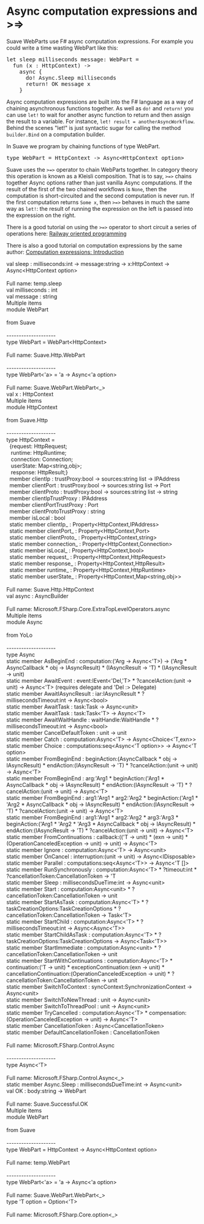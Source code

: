 <h1>Async computation expressions and &gt;=&gt;</h1>
<p>Suave WebParts use F# async computation expressions. For example you could write a time wasting WebPart like this:</p>
<pre class="fssnip highlighted"><div lang="fsharp"><span class="k">let</span> <span onmouseout="hideTip(event, 'fs1', 1)" onmouseover="showTip(event, 'fs1', 1)" class="f">sleep</span> <span onmouseout="hideTip(event, 'fs2', 2)" onmouseover="showTip(event, 'fs2', 2)" class="i">milliseconds</span> <span onmouseout="hideTip(event, 'fs3', 3)" onmouseover="showTip(event, 'fs3', 3)" class="i">message</span><span class="o">:</span> <span onmouseout="hideTip(event, 'fs4', 4)" onmouseover="showTip(event, 'fs4', 4)" class="t">WebPart</span> <span class="o">=</span>
  <span class="k">fun</span> (<span onmouseout="hideTip(event, 'fs5', 5)" onmouseover="showTip(event, 'fs5', 5)" class="i">x</span> <span class="o">:</span> <span onmouseout="hideTip(event, 'fs6', 6)" onmouseover="showTip(event, 'fs6', 6)" class="t">HttpContext</span>) <span class="k">-&gt;</span>
    <span onmouseout="hideTip(event, 'fs7', 7)" onmouseover="showTip(event, 'fs7', 7)" class="i">async</span> {
      <span class="k">do!</span> <span onmouseout="hideTip(event, 'fs8', 8)" onmouseover="showTip(event, 'fs8', 8)" class="t">Async</span><span class="o">.</span><span onmouseout="hideTip(event, 'fs9', 9)" onmouseover="showTip(event, 'fs9', 9)" class="f">Sleep</span> <span onmouseout="hideTip(event, 'fs2', 10)" onmouseover="showTip(event, 'fs2', 10)" class="i">milliseconds</span>
      <span class="k">return!</span> <span onmouseout="hideTip(event, 'fs10', 11)" onmouseover="showTip(event, 'fs10', 11)" class="f">OK</span> <span onmouseout="hideTip(event, 'fs3', 12)" onmouseover="showTip(event, 'fs3', 12)" class="i">message</span> <span onmouseout="hideTip(event, 'fs5', 13)" onmouseover="showTip(event, 'fs5', 13)" class="i">x</span>
    }
</div></pre>

<p>Async computation expressions are built into the F# language as a way of chaining asynchronous functions together. As well as <code>do!</code> and <code>return!</code> you can use <code>let!</code> to wait for another async function to return and then assign the result to a variable. For instance, <code>let! result = anotherAsyncWorkflow</code>. Behind the scenes "let!" is just syntactic sugar for calling the method <code>builder.Bind</code> on a computation builder.</p>
<p>In Suave we program by chaining functions of type WebPart.</p>
<pre class="fssnip highlighted"><div lang="fsharp"><span class="k">type</span> <span onmouseout="hideTip(event, 'fs11', 14)" onmouseover="showTip(event, 'fs11', 14)" class="t">WebPart</span> <span class="o">=</span> <span onmouseout="hideTip(event, 'fs6', 15)" onmouseover="showTip(event, 'fs6', 15)" class="t">HttpContext</span> <span class="k">-&gt;</span> <span onmouseout="hideTip(event, 'fs8', 16)" onmouseover="showTip(event, 'fs8', 16)" class="t">Async</span><span class="o">&lt;</span><span onmouseout="hideTip(event, 'fs6', 17)" onmouseover="showTip(event, 'fs6', 17)" class="t">HttpContext</span> <span onmouseout="hideTip(event, 'fs12', 18)" onmouseover="showTip(event, 'fs12', 18)" class="t">option</span><span class="o">&gt;</span>
</div></pre>

<p>Suave uses the <code>&gt;=&gt;</code> operator to chain WebParts together. In category theory this operation is known as a Kleisli composition. That is to say, <code>&gt;=&gt;</code>
chains together Async options rather than just vanilla Async computations. If the result of the first of the two chained workflows is <code>None</code>, then the computation is short-circuited and the second computation is never run. If the first computation returns <code>Some x</code>, then <code>&gt;=&gt;</code> behaves in much the same way as <code>let!</code>: the result of running the expression on the left is passed into the expression on the right.</p>
<p>There is a good tutorial on using the <code>&gt;=&gt;</code> operator to short circuit a series of operations here: <a href="http://fsharpforfunandprofit.com/posts/recipe-part2/">Railway oriented programming</a></p>
<p>There is also a good tutorial on computation expressions by the same author: <a href="http://fsharpforfunandprofit.com/posts/computation-expressions-intro/">Computation expressions: Introduction</a></p>


<div class="tip" id="fs1">val sleep : milliseconds:int -&gt; message:string -&gt; x:HttpContext -&gt; Async&lt;HttpContext option&gt;<br /><br />Full name: temp.sleep</div>
<div class="tip" id="fs2">val milliseconds : int</div>
<div class="tip" id="fs3">val message : string</div>
<div class="tip" id="fs4">Multiple items<br />module WebPart<br /><br />from Suave<br /><br />--------------------<br />type WebPart = WebPart&lt;HttpContext&gt;<br /><br />Full name: Suave.Http.WebPart<br /><br />--------------------<br />type WebPart&lt;&#39;a&gt; = &#39;a -&gt; Async&lt;&#39;a option&gt;<br /><br />Full name: Suave.WebPart.WebPart&lt;_&gt;</div>
<div class="tip" id="fs5">val x : HttpContext</div>
<div class="tip" id="fs6">Multiple items<br />module HttpContext<br /><br />from Suave.Http<br /><br />--------------------<br />type HttpContext =<br />&#160;&#160;{request: HttpRequest;<br />&#160;&#160;&#160;runtime: HttpRuntime;<br />&#160;&#160;&#160;connection: Connection;<br />&#160;&#160;&#160;userState: Map&lt;string,obj&gt;;<br />&#160;&#160;&#160;response: HttpResult;}<br />&#160;&#160;member clientIp : trustProxy:bool -&gt; sources:string list -&gt; IPAddress<br />&#160;&#160;member clientPort : trustProxy:bool -&gt; sources:string list -&gt; Port<br />&#160;&#160;member clientProto : trustProxy:bool -&gt; sources:string list -&gt; string<br />&#160;&#160;member clientIpTrustProxy : IPAddress<br />&#160;&#160;member clientPortTrustProxy : Port<br />&#160;&#160;member clientProtoTrustProxy : string<br />&#160;&#160;member isLocal : bool<br />&#160;&#160;static member clientIp_ : Property&lt;HttpContext,IPAddress&gt;<br />&#160;&#160;static member clientPort_ : Property&lt;HttpContext,Port&gt;<br />&#160;&#160;static member clientProto_ : Property&lt;HttpContext,string&gt;<br />&#160;&#160;static member connection_ : Property&lt;HttpContext,Connection&gt;<br />&#160;&#160;static member isLocal_ : Property&lt;HttpContext,bool&gt;<br />&#160;&#160;static member request_ : Property&lt;HttpContext,HttpRequest&gt;<br />&#160;&#160;static member response_ : Property&lt;HttpContext,HttpResult&gt;<br />&#160;&#160;static member runtime_ : Property&lt;HttpContext,HttpRuntime&gt;<br />&#160;&#160;static member userState_ : Property&lt;HttpContext,Map&lt;string,obj&gt;&gt;<br /><br />Full name: Suave.Http.HttpContext</div>
<div class="tip" id="fs7">val async : AsyncBuilder<br /><br />Full name: Microsoft.FSharp.Core.ExtraTopLevelOperators.async</div>
<div class="tip" id="fs8">Multiple items<br />module Async<br /><br />from YoLo<br /><br />--------------------<br />type Async<br />static member AsBeginEnd : computation:(&#39;Arg -&gt; Async&lt;&#39;T&gt;) -&gt; (&#39;Arg * AsyncCallback * obj -&gt; IAsyncResult) * (IAsyncResult -&gt; &#39;T) * (IAsyncResult -&gt; unit)<br />static member AwaitEvent : event:IEvent&lt;&#39;Del,&#39;T&gt; * ?cancelAction:(unit -&gt; unit) -&gt; Async&lt;&#39;T&gt; (requires delegate and &#39;Del :&gt; Delegate)<br />static member AwaitIAsyncResult : iar:IAsyncResult * ?millisecondsTimeout:int -&gt; Async&lt;bool&gt;<br />static member AwaitTask : task:Task -&gt; Async&lt;unit&gt;<br />static member AwaitTask : task:Task&lt;&#39;T&gt; -&gt; Async&lt;&#39;T&gt;<br />static member AwaitWaitHandle : waitHandle:WaitHandle * ?millisecondsTimeout:int -&gt; Async&lt;bool&gt;<br />static member CancelDefaultToken : unit -&gt; unit<br />static member Catch : computation:Async&lt;&#39;T&gt; -&gt; Async&lt;Choice&lt;&#39;T,exn&gt;&gt;<br />static member Choice : computations:seq&lt;Async&lt;&#39;T option&gt;&gt; -&gt; Async&lt;&#39;T option&gt;<br />static member FromBeginEnd : beginAction:(AsyncCallback * obj -&gt; IAsyncResult) * endAction:(IAsyncResult -&gt; &#39;T) * ?cancelAction:(unit -&gt; unit) -&gt; Async&lt;&#39;T&gt;<br />static member FromBeginEnd : arg:&#39;Arg1 * beginAction:(&#39;Arg1 * AsyncCallback * obj -&gt; IAsyncResult) * endAction:(IAsyncResult -&gt; &#39;T) * ?cancelAction:(unit -&gt; unit) -&gt; Async&lt;&#39;T&gt;<br />static member FromBeginEnd : arg1:&#39;Arg1 * arg2:&#39;Arg2 * beginAction:(&#39;Arg1 * &#39;Arg2 * AsyncCallback * obj -&gt; IAsyncResult) * endAction:(IAsyncResult -&gt; &#39;T) * ?cancelAction:(unit -&gt; unit) -&gt; Async&lt;&#39;T&gt;<br />static member FromBeginEnd : arg1:&#39;Arg1 * arg2:&#39;Arg2 * arg3:&#39;Arg3 * beginAction:(&#39;Arg1 * &#39;Arg2 * &#39;Arg3 * AsyncCallback * obj -&gt; IAsyncResult) * endAction:(IAsyncResult -&gt; &#39;T) * ?cancelAction:(unit -&gt; unit) -&gt; Async&lt;&#39;T&gt;<br />static member FromContinuations : callback:((&#39;T -&gt; unit) * (exn -&gt; unit) * (OperationCanceledException -&gt; unit) -&gt; unit) -&gt; Async&lt;&#39;T&gt;<br />static member Ignore : computation:Async&lt;&#39;T&gt; -&gt; Async&lt;unit&gt;<br />static member OnCancel : interruption:(unit -&gt; unit) -&gt; Async&lt;IDisposable&gt;<br />static member Parallel : computations:seq&lt;Async&lt;&#39;T&gt;&gt; -&gt; Async&lt;&#39;T []&gt;<br />static member RunSynchronously : computation:Async&lt;&#39;T&gt; * ?timeout:int * ?cancellationToken:CancellationToken -&gt; &#39;T<br />static member Sleep : millisecondsDueTime:int -&gt; Async&lt;unit&gt;<br />static member Start : computation:Async&lt;unit&gt; * ?cancellationToken:CancellationToken -&gt; unit<br />static member StartAsTask : computation:Async&lt;&#39;T&gt; * ?taskCreationOptions:TaskCreationOptions * ?cancellationToken:CancellationToken -&gt; Task&lt;&#39;T&gt;<br />static member StartChild : computation:Async&lt;&#39;T&gt; * ?millisecondsTimeout:int -&gt; Async&lt;Async&lt;&#39;T&gt;&gt;<br />static member StartChildAsTask : computation:Async&lt;&#39;T&gt; * ?taskCreationOptions:TaskCreationOptions -&gt; Async&lt;Task&lt;&#39;T&gt;&gt;<br />static member StartImmediate : computation:Async&lt;unit&gt; * ?cancellationToken:CancellationToken -&gt; unit<br />static member StartWithContinuations : computation:Async&lt;&#39;T&gt; * continuation:(&#39;T -&gt; unit) * exceptionContinuation:(exn -&gt; unit) * cancellationContinuation:(OperationCanceledException -&gt; unit) * ?cancellationToken:CancellationToken -&gt; unit<br />static member SwitchToContext : syncContext:SynchronizationContext -&gt; Async&lt;unit&gt;<br />static member SwitchToNewThread : unit -&gt; Async&lt;unit&gt;<br />static member SwitchToThreadPool : unit -&gt; Async&lt;unit&gt;<br />static member TryCancelled : computation:Async&lt;&#39;T&gt; * compensation:(OperationCanceledException -&gt; unit) -&gt; Async&lt;&#39;T&gt;<br />static member CancellationToken : Async&lt;CancellationToken&gt;<br />static member DefaultCancellationToken : CancellationToken<br /><br />Full name: Microsoft.FSharp.Control.Async<br /><br />--------------------<br />type Async&lt;&#39;T&gt;<br /><br />Full name: Microsoft.FSharp.Control.Async&lt;_&gt;</div>
<div class="tip" id="fs9">static member Async.Sleep : millisecondsDueTime:int -&gt; Async&lt;unit&gt;</div>
<div class="tip" id="fs10">val OK : body:string -&gt; WebPart<br /><br />Full name: Suave.Successful.OK</div>
<div class="tip" id="fs11">Multiple items<br />module WebPart<br /><br />from Suave<br /><br />--------------------<br />type WebPart = HttpContext -&gt; Async&lt;HttpContext option&gt;<br /><br />Full name: temp.WebPart<br /><br />--------------------<br />type WebPart&lt;&#39;a&gt; = &#39;a -&gt; Async&lt;&#39;a option&gt;<br /><br />Full name: Suave.WebPart.WebPart&lt;_&gt;</div>
<div class="tip" id="fs12">type &#39;T option = Option&lt;&#39;T&gt;<br /><br />Full name: Microsoft.FSharp.Core.option&lt;_&gt;</div>
